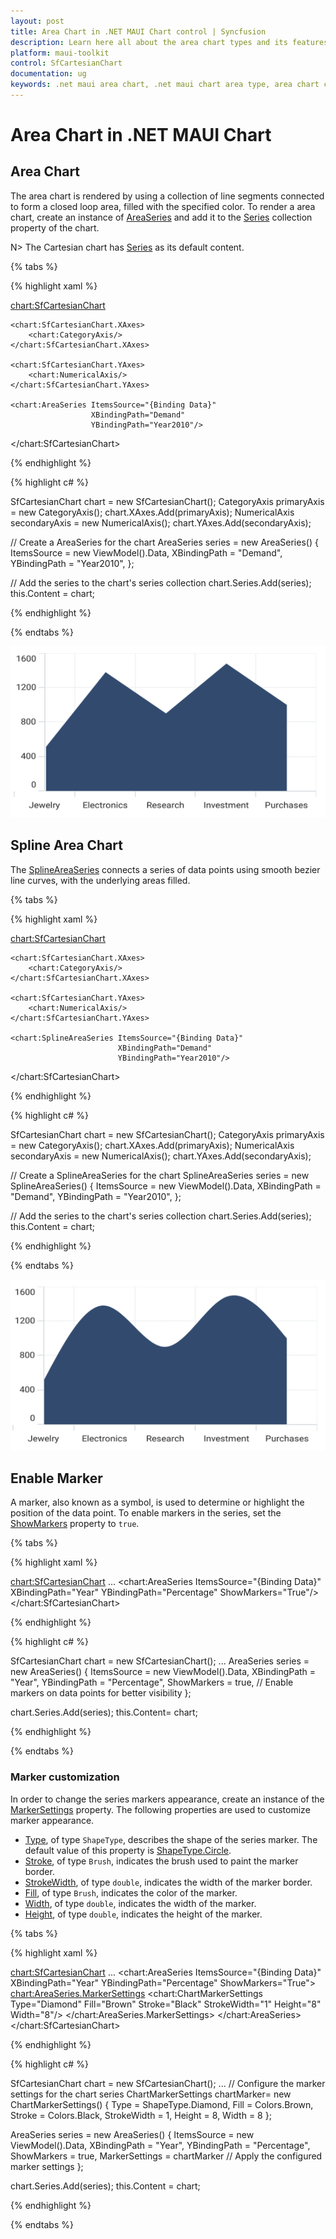 ```yaml
---
layout: post
title: Area Chart in .NET MAUI Chart control | Syncfusion
description: Learn here all about the area chart types and its features in Syncfusion .NET MAUI Chart (SfCartesianChart) control.
platform: maui-toolkit
control: SfCartesianChart
documentation: ug
keywords: .net maui area chart, .net maui chart area type, area chart customization .net maui, syncfusion maui area chart, cartesian area chart maui, .net maui chart filled line visualization.
---
```


# Area Chart in .NET MAUI Chart

## Area Chart

The area chart is rendered by using a collection of line segments connected to form a closed loop area, filled with the specified color. To render a area chart, create an instance of [AreaSeries](https://help.syncfusion.com/cr/maui-toolkit/Syncfusion.Maui.Toolkit.Charts.AreaSeries.html) and add it to the [Series](https://help.syncfusion.com/cr/maui-toolkit/Syncfusion.Maui.Toolkit.Charts.SfCartesianChart.html#Syncfusion_Maui_Toolkit_Charts_SfCartesianChart_Series) collection property of the chart.

N> The Cartesian chart has [Series](https://help.syncfusion.com/cr/maui-toolkit/Syncfusion.Maui.Toolkit.Charts.SfCartesianChart.html#Syncfusion_Maui_Toolkit_Charts_SfCartesianChart_Series) as its default content.

{% tabs %}

{% highlight xaml %}

<chart:SfCartesianChart>
    
    <chart:SfCartesianChart.XAxes>
        <chart:CategoryAxis/>
    </chart:SfCartesianChart.XAxes>

    <chart:SfCartesianChart.YAxes>
        <chart:NumericalAxis/>
    </chart:SfCartesianChart.YAxes>   

    <chart:AreaSeries ItemsSource="{Binding Data}"
                      XBindingPath="Demand"
                      YBindingPath="Year2010"/>  

</chart:SfCartesianChart>

{% endhighlight %}

{% highlight c# %}

SfCartesianChart chart = new SfCartesianChart();
CategoryAxis primaryAxis = new CategoryAxis();
chart.XAxes.Add(primaryAxis);
NumericalAxis secondaryAxis = new NumericalAxis();
chart.YAxes.Add(secondaryAxis);

// Create a AreaSeries for the chart
AreaSeries series = new AreaSeries()
{
    ItemsSource = new ViewModel().Data,
    XBindingPath = "Demand",
    YBindingPath = "Year2010",
};

// Add the series to the chart's series collection
chart.Series.Add(series); 
this.Content = chart;

{% endhighlight %}

{% endtabs %}

![Area chart type in MAUI Chart](Chart-types-images/maui_area_chart.png)

## Spline Area Chart

The [SplineAreaSeries](https://help.syncfusion.com/cr/maui-toolkit/Syncfusion.Maui.Toolkit.Charts.SplineAreaSeries.html) connects a series of data points using smooth bezier line curves, with the underlying areas filled.

{% tabs %}

{% highlight xaml %}

<chart:SfCartesianChart>

    <chart:SfCartesianChart.XAxes>
        <chart:CategoryAxis/>
    </chart:SfCartesianChart.XAxes>

    <chart:SfCartesianChart.YAxes>
        <chart:NumericalAxis/>
    </chart:SfCartesianChart.YAxes>
            
    <chart:SplineAreaSeries ItemsSource="{Binding Data}"
                            XBindingPath="Demand" 
                            YBindingPath="Year2010"/>  

</chart:SfCartesianChart>

{% endhighlight %}

{% highlight c# %}

SfCartesianChart chart = new SfCartesianChart();
CategoryAxis primaryAxis = new CategoryAxis();
chart.XAxes.Add(primaryAxis);
NumericalAxis secondaryAxis = new NumericalAxis();
chart.YAxes.Add(secondaryAxis);

// Create a SplineAreaSeries for the chart
SplineAreaSeries series = new SplineAreaSeries()
{
    ItemsSource = new ViewModel().Data,
    XBindingPath = "Demand",
    YBindingPath = "Year2010",
};

// Add the series to the chart's series collection
chart.Series.Add(series);
this.Content = chart;

{% endhighlight %}

{% endtabs %}

![Spline area chart type in MAUI Chart](Chart-types-images/maui_spline_area_chart.png)

## Enable Marker

A marker, also known as a symbol, is used to determine or highlight the position of the data point. To enable markers in the series, set the [ShowMarkers](https://help.syncfusion.com/cr/maui-toolkit/Syncfusion.Maui.Toolkit.Charts.AreaSeries.html#Syncfusion_Maui_Toolkit_Charts_AreaSeries_ShowMarkers) property to `true`.

{% tabs %}

{% highlight xaml %}

<chart:SfCartesianChart>
    ...
    <chart:AreaSeries ItemsSource="{Binding Data}" 
                      XBindingPath="Year"
                      YBindingPath="Percentage"
                      ShowMarkers="True"/>
</chart:SfCartesianChart>

{% endhighlight %}

{% highlight c# %}

SfCartesianChart chart = new SfCartesianChart();
...
AreaSeries series = new AreaSeries()
{
    ItemsSource = new ViewModel().Data,
    XBindingPath = "Year",
    YBindingPath = "Percentage",
    ShowMarkers = true, // Enable markers on data points for better visibility
 };

chart.Series.Add(series);
this.Content= chart;

{% endhighlight %}

{% endtabs %}

### Marker customization

In order to change the series markers appearance, create an instance of the [MarkerSettings](https://help.syncfusion.com/cr/maui-toolkit/Syncfusion.Maui.Toolkit.Charts.AreaSeries.html#Syncfusion_Maui_Toolkit_Charts_AreaSeries_MarkerSettings) property. The following properties are used to customize marker appearance.

* [Type](https://help.syncfusion.com/cr/maui-toolkit/Syncfusion.Maui.Toolkit.Charts.ChartMarkerSettings.html#Syncfusion_Maui_Toolkit_Charts_ChartMarkerSettings_Type), of type `ShapeType`, describes the shape of the series marker. The default value of this property is [ShapeType.Circle](https://help.syncfusion.com/cr/maui-toolkit/Syncfusion.Maui.Toolkit.Charts.ShapeType.html#Syncfusion_Maui_Toolkit_Charts_ShapeType_Circle).
* [Stroke](https://help.syncfusion.com/cr/maui-toolkit/Syncfusion.Maui.Toolkit.Charts.ChartMarkerSettings.html#Syncfusion_Maui_Toolkit_Charts_ChartMarkerSettings_Stroke), of type `Brush`, indicates the brush used to paint the marker border.
* [StrokeWidth](https://help.syncfusion.com/cr/maui-toolkit/Syncfusion.Maui.Toolkit.Charts.ChartMarkerSettings.html#Syncfusion_Maui_Toolkit_Charts_ChartMarkerSettings_StrokeWidth), of type `double`, indicates the width of the marker border.
* [Fill](https://help.syncfusion.com/cr/maui-toolkit/Syncfusion.Maui.Toolkit.Charts.ChartMarkerSettings.html#Syncfusion_Maui_Toolkit_Charts_ChartMarkerSettings_Fill), of type `Brush`, indicates the color of the marker.
* [Width](https://help.syncfusion.com/cr/maui-toolkit/Syncfusion.Maui.Toolkit.Charts.ChartMarkerSettings.html#Syncfusion_Maui_Toolkit_Charts_ChartMarkerSettings_Width), of type `double`, indicates the width of the marker.
* [Height](https://help.syncfusion.com/cr/maui-toolkit/Syncfusion.Maui.Toolkit.Charts.ChartMarkerSettings.html#Syncfusion_Maui_Toolkit_Charts_ChartMarkerSettings_Height), of type `double`, indicates the height of the marker.

{% tabs %}

{% highlight xaml %}

<chart:SfCartesianChart>
    ...
    <chart:AreaSeries ItemsSource="{Binding Data}" 
                      XBindingPath="Year"
                      YBindingPath="Percentage"
                      ShowMarkers="True">
        <chart:AreaSeries.MarkerSettings>
            <chart:ChartMarkerSettings Type="Diamond"
                                       Fill="Brown"
                                       Stroke="Black"
                                       StrokeWidth="1"
                                       Height="8"
                                       Width="8"/>
        </chart:AreaSeries.MarkerSettings>
    </chart:AreaSeries>
</chart:SfCartesianChart>

{% endhighlight %}

{% highlight c# %}

SfCartesianChart chart = new SfCartesianChart();
...
// Configure the marker settings for the chart series
ChartMarkerSettings chartMarker= new ChartMarkerSettings()
{
    Type = ShapeType.Diamond,
    Fill = Colors.Brown,
    Stroke = Colors.Black,
    StrokeWidth = 1,
    Height = 8,
    Width = 8
};

AreaSeries series = new AreaSeries()
{
   ItemsSource = new ViewModel().Data,
   XBindingPath = "Year",
   YBindingPath = "Percentage",
   ShowMarkers = true,
   MarkerSettings = chartMarker // Apply the configured marker settings
};

chart.Series.Add(series);
this.Content = chart;

{% endhighlight %}

{% endtabs %}